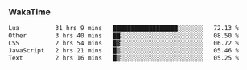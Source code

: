 ### WakaTime

<!--START_SECTION:waka-->

```txt
Lua          31 hrs 9 mins   ██████████████████░░░░░░░   72.13 %
Other        3 hrs 40 mins   ██░░░░░░░░░░░░░░░░░░░░░░░   08.50 %
CSS          2 hrs 54 mins   █▓░░░░░░░░░░░░░░░░░░░░░░░   06.72 %
JavaScript   2 hrs 21 mins   █▒░░░░░░░░░░░░░░░░░░░░░░░   05.46 %
Text         2 hrs 16 mins   █▒░░░░░░░░░░░░░░░░░░░░░░░   05.25 %
```

<!--END_SECTION:waka-->
